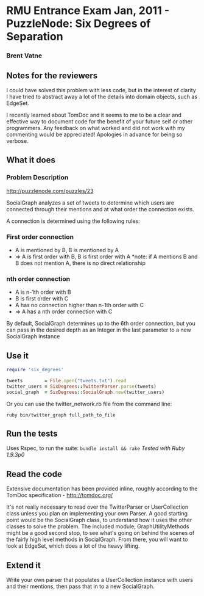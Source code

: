 # RMU Entrance Exam Jan, 2011 - PuzzleNode: Six Degrees of Separation
### Brent Vatne

## Notes for the reviewers
I could have solved this problem with less code, but in the
interest of clarity I have tried to abstract away a lot of the details
into domain objects, such as EdgeSet.

I recently learned about TomDoc and it seems to me to be a clear and
effective way to document code for the benefit of your future self or
other programmers. Any feedback on what worked and did not work with my
commenting would be appreciated! Apologies in advance for being so verbose.

## What it does
### Problem Description
http://puzzlenode.com/puzzles/23

SocialGraph analyzes a set of tweets to determine which users are
connected through their mentions and at what order the connection exists.

A connection is determined using the following rules:

### First order connection

-   A is mentioned by B, B is mentioned by A
-   => A is first order with B, B is first order with A
    *note: if A mentions B and B does not mention A, there is no direct relationship

### nth order connection

-   A is n-1th order with B
-   B is first order with C
-   A has no connection higher than n-1th order with C
-   => A has a nth order connection with C

By default, SocialGraph determines up to the 6th order connection, but
you can pass in the desired depth as an Integer in the last parameter to a new
SocialGraph instance

## Use it

````ruby
require 'six_degrees'

tweets        = File.open("tweets.txt").read
twitter_users = SixDegrees::TwitterParser.parse(tweets)
social_graph  = SixDegrees::SocialGraph.new(twitter_users)
````

Or you can use the twitter_network.rb file from the command line:

`ruby bin/twitter_graph full_path_to_file`

## Run the tests
Uses Rspec, to run the suite: `bundle install && rake`
*Tested with Ruby 1.9.3p0*

## Read the code
Extensive documentation has been provided inline, roughly according to
the TomDoc specification - http://tomdoc.org/

It's not really necessary to read over the TwitterParser or
UserCollection class unless you plan on implementing your own Parser. A
good starting point would be the SocialGraph class, to understand how it
uses the other classes to solve the problem. The included module,
GraphUtilityMethods might be a good second stop, to see what's going on
behind the scenes of the fairly high level methods in SocialGraph. From
there, you will want to look at EdgeSet, which does a lot of the heavy
lifting.

## Extend it
Write your own parser that populates a UserCollection instance with
users and their mentions, then pass that in to a new SocialGraph.
